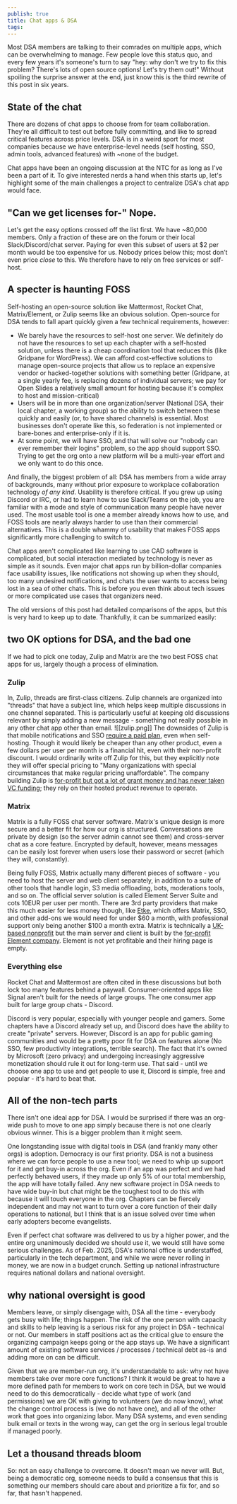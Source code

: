 ```yaml
---
publish: true
title: Chat apps & DSA
tags:
---
```

Most DSA members are talking to their comrades on multiple apps, which can be overwhelming to manage. Few people love this status quo, and every few years it's someone's turn to say "hey: why don't we try to fix this problem? There's lots of open source options! Let's try them out!" Without spoiling the surprise answer at the end, just know this is the third rewrite of this post in six years.
## State of the chat
There are dozens of chat apps to choose from for team collaboration. They’re all difficult to test out before fully committing, and like to spread critical features across price levels. DSA is in a weird sport for most companies because we have enterprise-level needs (self hosting, SSO, admin tools, advanced features) with ~none of the budget.

Chat apps have been an ongoing discussion at the NTC for as long as I've been a part of it. To give interested nerds a hand when this starts up, let's highlight some of the main challenges a project to centralize DSA's chat app would face.

## "Can we get licenses for-" Nope.
Let's get the easy options crossed off the list first. We have ~80,000 members. Only a fraction of these are on the forum or their local Slack/Discord/chat server.  Paying for even this subset of users at $2 per month would be too expensive for us. Nobody prices below this; most don’t even price *close* to this. We therefore have to rely on free services or self-host.

## A specter is haunting FOSS
Self-hosting an open-source solution like Mattermost, Rocket Chat, Matrix/Element, or Zulip seems like an obvious solution. Open-source for DSA tends to fall apart quickly given a few technical requirements, however:
- We barely have the resources to self-host one server. We definitely do not have the resources to set up each chapter with a self-hosted solution, unless there is a cheap coordination tool that reduces this (like Gridpane for WordPress). We can afford cost-effective solutions to manage open-source projects that allow us to replace an expensive vendor or hacked-together solutions with something better (Gridpane, at a single yearly fee, is replacing dozens of individual servers; we pay for Open Slides a relatively small amount for hosting because it's complex to host and mission-critical)
- Users will be in more than one organization/server (National DSA, their local chapter, a working group) so the ability to switch between these quickly and easily (or, to have shared channels) is essential. Most businesses don't operate like this, so federation is not implemented or bare-bones and enterprise-only if it is.
- At some point, we will have SSO, and that will solve our "nobody can ever remember their logins" problem, so the app should support SSO. Trying to get the org onto a new platform will be a multi-year effort and we only want to do this once.

And finally, the biggest problem of all: DSA has members from a wide array of backgrounds, many without prior exposure to workplace collaboration technology *of any kind*. Usability is therefore critical. If you grew up using Discord or IRC, or had to learn how to use Slack/Teams on the job, you are familiar with a mode and style of communication many people have never used. The most usable tool is one a member already knows how to use, and FOSS tools are nearly always harder to use than their commercial alternatives. This is a double whammy of usability that makes FOSS apps significantly more challenging to switch to.

Chat apps aren't complicated like learning to use CAD software is complicated, but social interaction mediated by technology is never as simple as it sounds. Even major chat apps run by billion-dollar companies face usability issues, like notifications not showing up when they should, too many undesired notifications, and chats the user wants to access being lost in a sea of other chats. This is before you even think about tech issues or more complicated use cases that organizers need.

The old versions of this post had detailed comparisons of the apps, but this is very hard to keep up to date. Thankfully, it can be summarized easily:

## two OK options for DSA, and the bad one
If we had to pick one today, Zulip and Matrix are the two best FOSS chat apps for us, largely though a process of elimination.
### Zulip
In, Zulip, threads are first-class citizens. Zulip channels are organized into "threads" that have a subject line, which helps keep multiple discussions in one channel separated. This is particularly useful at keeping old discussions relevant by simply adding a new message - something not really possible in any other chat app other than email. 
![[zulip.png]]
The downsides of Zulip is that mobile notifications and SSO [require a paid plan](https://zulip.com/plans/#self-hosted), even when self-hosting. Though it would likely be cheaper than any other product, even a few dollars per user per month is a financial hit, even with their non-profit discount. I would ordinarily write off Zulip for this, but they explicitly note they will offer special pricing to "Many organizations with special circumstances that make regular pricing unaffordable". The company building Zulip is [for-profit but got a lot of grant money and has never taken VC funding](https://zulip.com/values/#:~:text=We%20believe%20that%20the%20only,understand%2C%20operate%2C%20and%20modify.); they rely on their hosted product revenue to operate.
### Matrix
Matrix is a fully FOSS chat server software. Matrix's unique design is more secure and a better fit for how our org is structured. Conversations are private by design (so the server admin cannot see them) and cross-server chat as a core feature. Encrypted by default, however, means messages can be easily lost forever when users lose their password or secret (which they will, constantly). 

Being fully FOSS, Matrix actually many different pieces of software - you need to host the server and web client separately, in addition to a suite of other tools that handle login, S3 media offloading, bots, moderations tools, and so on. The official server solution is called Element Server Suite and cots 10EUR per user per month. There are 3rd party providers that make this much easier for less money though, like [Etke](https://etke.cc/order/), which offers Matrix, SSO, and other add-ons we would need for under $60 a month, with professional support only being another $100 a month extra. Matrix is technically a [UK-based nonprofit](https://matrix.org/foundation/about/) but the main server and client is built by the [for-profit Element company](https://element.io/blog/synapse-now-lives-at-github-com-element-hq-synapse/). Element is not yet profitable and their hiring page is empty.

### Everything else
Rocket Chat and Mattermost are often cited in these discussions but both lock too many features behind a paywall. Consumer-oriented apps like Signal aren't built for the needs of large groups. The one consumer app built for large group chats - Discord.  

Discord is very popular, especially with younger people and gamers. Some chapters have a Discord already set up, and Discord does have the ability to create "private" servers. However, Discord is an app for public gaming communities and would be a pretty poor fit for DSA on features alone (No SSO, few productivity integrations, terrible search). The fact that it's owned by Microsoft (zero privacy) and undergoing increasingly aggressive monetization should rule it out for long-term use. That said - until we choose one app to use and get people to use it, Discord is simple, free and popular - it's hard to beat that.

## All of the non-tech parts

There isn't one ideal app for DSA. I would be surprised if there was an org-wide push to move to one app simply because there is not one clearly obvious winner. This is a bigger problem than it might seem. 

One longstanding issue with digital tools in DSA (and frankly many other orgs) is adoption. Democracy is our first priority. DSA is not a business where we can force people to use a new tool; we need to whip up support for it and get buy-in across the org. Even if an app was perfect and we had perfectly behaved users, if they made up only 5% of our total membership, the app will have totally failed. Any new software project in DSA needs to have wide buy-in but chat might be the toughest tool to do this with because it will touch everyone in the org. Chapters can be fiercely independent and may not want to turn over a core function of their daily operations to national, but I think that is an issue solved over time when early adopters become evangelists. 

Even if perfect chat software was delivered to us by a higher power, and the entire org unanimously decided we should use it, we would still have some serious challenges. As of Feb. 2025, DSA's national office is understaffed, particularly in the tech department, and while we were never rolling in money, we are now in a budget crunch. Setting up national infrastructure requires national dollars and national oversight. 
## why national oversight is good
Members leave, or simply disengage with, DSA all the time - everybody gets busy with life; things happen. The risk of the one person with capacity and skills to help leaving is a serious risk for any project in DSA - technical or not. Our members in staff positions act as the critical glue to ensure the organizing campaign keeps going or the app stays up. We have a significant amount of existing software services / processes / technical debt as-is and adding more on can be difficult. 

Given that we are member-run org, it's understandable to ask: why not have members take over more core functions? I think it would be great to have a more defined path for members to work on core tech in DSA, but we would need to do this democratically - decide what type of work (and permissions) we are OK with giving to volunteers (we do now know), what the change control process is (we do not have one), and all of the other work that goes into organizing labor. Many DSA systems, and even sending bulk email or texts in the wrong way, can get the org in serious legal trouble if managed poorly.

## Let a thousand threads bloom
So: not an easy challenge to overcome. It doesn't mean we never will. But, being a democratic org, someone needs to build a consensus that this is something our members should care about and prioritize a fix for, and so far, that hasn't happened.